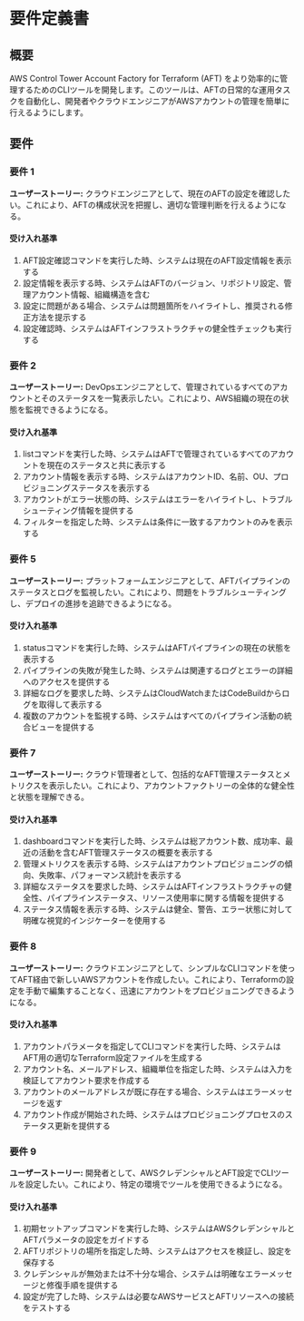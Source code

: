 # 要件定義書

## 概要

AWS Control Tower Account Factory for Terraform (AFT) をより効率的に管理するためのCLIツールを開発します。このツールは、AFTの日常的な運用タスクを自動化し、開発者やクラウドエンジニアがAWSアカウントの管理を簡単に行えるようにします。

## 要件

### 要件 1

**ユーザーストーリー:** クラウドエンジニアとして、現在のAFTの設定を確認したい。これにより、AFTの構成状況を把握し、適切な管理判断を行えるようになる。

#### 受け入れ基準

1. AFT設定確認コマンドを実行した時、システムは現在のAFT設定情報を表示する
2. 設定情報を表示する時、システムはAFTのバージョン、リポジトリ設定、管理アカウント情報、組織構造を含む
3. 設定に問題がある場合、システムは問題箇所をハイライトし、推奨される修正方法を提示する
4. 設定確認時、システムはAFTインフラストラクチャの健全性チェックも実行する

### 要件 2

**ユーザーストーリー:** DevOpsエンジニアとして、管理されているすべてのアカウントとそのステータスを一覧表示したい。これにより、AWS組織の現在の状態を監視できるようになる。

#### 受け入れ基準

1. listコマンドを実行した時、システムはAFTで管理されているすべてのアカウントを現在のステータスと共に表示する
2. アカウント情報を表示する時、システムはアカウントID、名前、OU、プロビジョニングステータスを表示する
3. アカウントがエラー状態の時、システムはエラーをハイライトし、トラブルシューティング情報を提供する
4. フィルターを指定した時、システムは条件に一致するアカウントのみを表示する



### 要件 5

**ユーザーストーリー:** プラットフォームエンジニアとして、AFTパイプラインのステータスとログを監視したい。これにより、問題をトラブルシューティングし、デプロイの進捗を追跡できるようになる。

#### 受け入れ基準

1. statusコマンドを実行した時、システムはAFTパイプラインの現在の状態を表示する
2. パイプラインの失敗が発生した時、システムは関連するログとエラーの詳細へのアクセスを提供する
3. 詳細なログを要求した時、システムはCloudWatchまたはCodeBuildからログを取得して表示する
4. 複数のアカウントを監視する時、システムはすべてのパイプライン活動の統合ビューを提供する


### 要件 7

**ユーザーストーリー:** クラウド管理者として、包括的なAFT管理ステータスとメトリクスを表示したい。これにより、アカウントファクトリーの全体的な健全性と状態を理解できる。

#### 受け入れ基準

1. dashboardコマンドを実行した時、システムは総アカウント数、成功率、最近の活動を含むAFT管理ステータスの概要を表示する
2. 管理メトリクスを表示する時、システムはアカウントプロビジョニングの傾向、失敗率、パフォーマンス統計を表示する
3. 詳細なステータスを要求した時、システムはAFTインフラストラクチャの健全性、パイプラインステータス、リソース使用率に関する情報を提供する
4. ステータス情報を表示する時、システムは健全、警告、エラー状態に対して明確な視覚的インジケーターを使用する

### 要件 8

**ユーザーストーリー:** クラウドエンジニアとして、シンプルなCLIコマンドを使ってAFT経由で新しいAWSアカウントを作成したい。これにより、Terraformの設定を手動で編集することなく、迅速にアカウントをプロビジョニングできるようになる。

#### 受け入れ基準

1. アカウントパラメータを指定してCLIコマンドを実行した時、システムはAFT用の適切なTerraform設定ファイルを生成する
2. アカウント名、メールアドレス、組織単位を指定した時、システムは入力を検証してアカウント要求を作成する
3. アカウントのメールアドレスが既に存在する場合、システムはエラーメッセージを返す
4. アカウント作成が開始された時、システムはプロビジョニングプロセスのステータス更新を提供する

### 要件 9

**ユーザーストーリー:** 開発者として、AWSクレデンシャルとAFT設定でCLIツールを設定したい。これにより、特定の環境でツールを使用できるようになる。

#### 受け入れ基準

1. 初期セットアップコマンドを実行した時、システムはAWSクレデンシャルとAFTパラメータの設定をガイドする
2. AFTリポジトリの場所を指定した時、システムはアクセスを検証し、設定を保存する
3. クレデンシャルが無効または不十分な場合、システムは明確なエラーメッセージと修復手順を提供する
4. 設定が完了した時、システムは必要なAWSサービスとAFTリソースへの接続をテストする